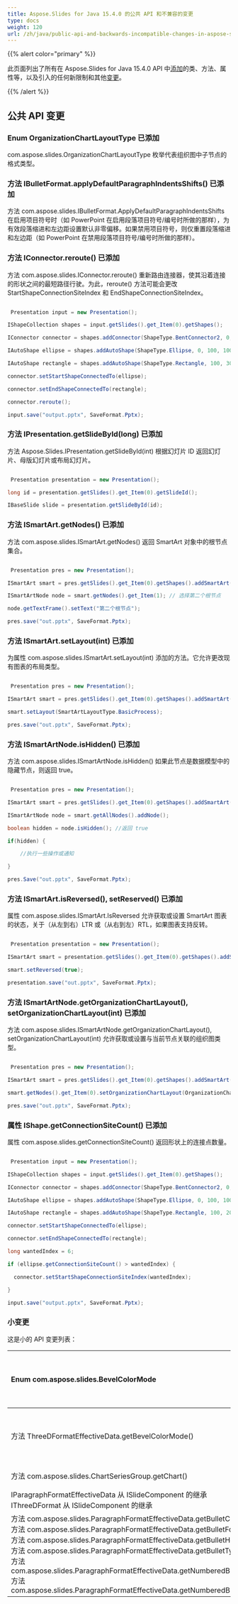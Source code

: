 ```yaml
---
title: Aspose.Slides for Java 15.4.0 的公共 API 和不兼容的变更
type: docs
weight: 120
url: /zh/java/public-api-and-backwards-incompatible-changes-in-aspose-slides-for-java-15-4-0/
---
```


{{% alert color="primary" %}} 

此页面列出了所有在 Aspose.Slides for Java 15.4.0 API 中[添加](/slides/zh/java/public-api-and-backwards-incompatible-changes-in-aspose-slides-for-java-15-4-0/)的类、方法、属性等，以及引入的任何新限制和其他[变更](/slides/zh/java/public-api-and-backwards-incompatible-changes-in-aspose-slides-for-java-15-4-0/)。

{{% /alert %}} 
## **公共 API 变更**
### **Enum OrganizationChartLayoutType 已添加**
com.aspose.slides.OrganizationChartLayoutType 枚举代表组织图中子节点的格式类型。
### **方法 IBulletFormat.applyDefaultParagraphIndentsShifts() 已添加**
方法 com.aspose.slides.IBulletFormat.ApplyDefaultParagraphIndentsShifts 在启用项目符号时（如 PowerPoint 在启用段落项目符号/编号时所做的那样），为有效段落缩进和左边距设置默认非零偏移。如果禁用项目符号，则仅重置段落缩进和左边距（如 PowerPoint 在禁用段落项目符号/编号时所做的那样）。
### **方法 IConnector.reroute() 已添加**
方法 com.aspose.slides.IConnector.reroute() 重新路由连接器，使其沿着连接的形状之间的最短路径行驶。为此，reroute() 方法可能会更改 StartShapeConnectionSiteIndex 和 EndShapeConnectionSiteIndex。

``` java

 Presentation input = new Presentation();

IShapeCollection shapes = input.getSlides().get_Item(0).getShapes();

IConnector connector = shapes.addConnector(ShapeType.BentConnector2, 0, 0, 10, 10);

IAutoShape ellipse = shapes.addAutoShape(ShapeType.Ellipse, 0, 100, 100, 100);

IAutoShape rectangle = shapes.addAutoShape(ShapeType.Rectangle, 100, 300, 100, 100);

connector.setStartShapeConnectedTo(ellipse);

connector.setEndShapeConnectedTo(rectangle);

connector.reroute();

input.save("output.pptx", SaveFormat.Pptx);

```
### **方法 IPresentation.getSlideById(long) 已添加**
方法 Aspose.Slides.IPresentation.getSlideById(int) 根据幻灯片 ID 返回幻灯片、母版幻灯片或布局幻灯片。

``` java

 Presentation presentation = new Presentation();

long id = presentation.getSlides().get_Item(0).getSlideId();

IBaseSlide slide = presentation.getSlideById(id);

```
### **方法 ISmartArt.getNodes() 已添加**
方法 com.aspose.slides.ISmartArt.getNodes() 返回 SmartArt 对象中的根节点集合。

``` java

 Presentation pres = new Presentation();

ISmartArt smart = pres.getSlides().get_Item(0).getShapes().addSmartArt(10, 10, 400, 300, SmartArtLayoutType.VerticalBulletList);

ISmartArtNode node = smart.getNodes().get_Item(1); // 选择第二个根节点

node.getTextFrame().setText("第二个根节点");

pres.save("out.pptx", SaveFormat.Pptx);

```
### **方法 ISmartArt.setLayout(int) 已添加**
为属性 com.aspose.slides.ISmartArt.setLayout(int) 添加的方法。它允许更改现有图表的布局类型。

``` java

 Presentation pres = new Presentation();

ISmartArt smart = pres.getSlides().get_Item(0).getShapes().addSmartArt(10, 10, 400, 300, SmartArtLayoutType.BasicBlockList);

smart.setLayout(SmartArtLayoutType.BasicProcess);

pres.save("out.pptx", SaveFormat.Pptx);

```
### **方法 ISmartArtNode.isHidden() 已添加**
方法 com.aspose.slides.ISmartArtNode.isHidden() 如果此节点是数据模型中的隐藏节点，则返回 true。

``` java

 Presentation pres = new Presentation();

ISmartArt smart = pres.getSlides().get_Item(0).getShapes().addSmartArt(10, 10, 400, 300, SmartArtLayoutType.RadialCycle);

ISmartArtNode node = smart.getAllNodes().addNode();

boolean hidden = node.isHidden(); //返回 true

if(hidden) {

    //执行一些操作或通知

}

pres.Save("out.pptx", SaveFormat.Pptx);

```
### **方法 ISmartArt.isReversed(), setReserved() 已添加**
属性 com.aspose.slides.ISmartArt.IsReversed 允许获取或设置 SmartArt 图表的状态，关于（从左到右）LTR 或（从右到左）RTL，如果图表支持反转。

``` java

 Presentation presentation = new Presentation();

ISmartArt smart = presentation.getSlides().get_Item(0).getShapes().addSmartArt(10, 10, 400, 300, SmartArtLayoutType.BasicProcess);

smart.setReversed(true);

presentation.save("out.pptx", SaveFormat.Pptx);

```
### **方法 ISmartArtNode.getOrganizationChartLayout(), setOrganizationChartLayout(int) 已添加**
方法 com.aspose.slides.ISmartArtNode.getOrganizationChartLayout(), setOrganizationChartLayout(int) 允许获取或设置与当前节点关联的组织图类型。

``` java

 Presentation pres = new Presentation();

ISmartArt smart = pres.getSlides().get_Item(0).getShapes().addSmartArt(10, 10, 400, 300, SmartArtLayoutType.OrganizationChart);

smart.getNodes().get_Item(0).setOrganizationChartLayout(OrganizationChartLayoutType.LeftHanging);

pres.save("out.pptx", SaveFormat.Pptx);

```
### **属性 IShape.getConnectionSiteCount() 已添加**
属性 com.aspose.slides.getConnectionSiteCount() 返回形状上的连接点数量。

``` java

 Presentation input = new Presentation();

IShapeCollection shapes = input.getSlides().get_Item(0).getShapes();

IConnector connector = shapes.addConnector(ShapeType.BentConnector2, 0, 0, 10, 10);

IAutoShape ellipse = shapes.addAutoShape(ShapeType.Ellipse, 0, 100, 100, 100);

IAutoShape rectangle = shapes.addAutoShape(ShapeType.Rectangle, 100, 200, 100, 100);

connector.setStartShapeConnectedTo(ellipse);

connector.setEndShapeConnectedTo(rectangle);

long wantedIndex = 6;

if (ellipse.getConnectionSiteCount() > wantedIndex) {

  connector.setStartShapeConnectionSiteIndex(wantedIndex);

}

input.save("output.pptx", SaveFormat.Pptx);

```
### **小变更**
这是小的 API 变更列表：

|Enum com.aspose.slides.BevelColorMode |已删除，未使用的枚举 |
| :- | :- |
|方法 ThreeDFormatEffectiveData.getBevelColorMode() |已删除，未使用的属性 |
|方法 com.aspose.slides.ChartSeriesGroup.getChart() |已添加 |
|IParagraphFormatEffectiveData 从 ISlideComponent 的继承 <br>IThreeDFormat 从 ISlideComponent 的继承 |已删除 |
|方法 com.aspose.slides.ParagraphFormatEffectiveData.getBulletChar() <br>方法 com.aspose.slides.ParagraphFormatEffectiveData.getBulletFont() <br>方法 com.aspose.slides.ParagraphFormatEffectiveData.getBulletHeight() <br>方法 com.aspose.slides.ParagraphFormatEffectiveData.getBulletType() <br>方法 com.aspose.slides.ParagraphFormatEffectiveData.getNumberedBulletStartWith() <br>方法 com.aspose.slides.ParagraphFormatEffectiveData.getNumberedBulletStyle() |已删除，因为过时 |